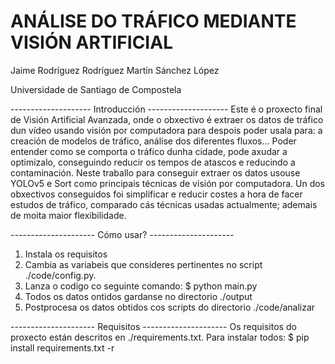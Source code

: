 
# ANÁLISE DO TRÁFICO MEDIANTE VISIÓN ARTIFICIAL

Jaime Rodríguez Rodríguez
Martín Sánchez López

Universidade de Santiago de Compostela

-------------------- Introducción --------------------
Este é o proxecto final de Visión Artificial Avanzada, onde o obxectivo é extraer os datos de  tráfico 
dun vídeo usando visión por computadora para despois poder usala para: a creación de modelos de tráfico, 
análise dos diferentes fluxos... Poder entender como se comporta o tráfico dunha cidade, pode axudar a 
optimizalo, conseguindo reducir os tempos de atascos e reducindo a contaminación. Neste traballo para 
conseguir extraer os datos usouse YOLOv5 e Sort como principais técnicas de visión por computadora. Un
dos obxectivos conseguidos foi simplificar e reducir costes a hora de facer estudos de tráfico, comparado 
cás técnicas usadas actualmente; ademais de moita maior flexibilidade.

--------------------- Cómo usar? ---------------------
1) Instala os requisitos
2) Cambia as variabeis que consideres pertinentes no script ./code/config.py.
3) Lanza o codigo co seguinte comando: $ python main.py
4) Todos os datos ontidos gardanse no directorio ./output
5) Postprocesa os datos obtidos cos scripts do directorio ./code/analizar

--------------------- Requisitos ---------------------
Os requisitos do proxecto están descritos en ./requirements.txt. Para instalar todos:
$ pip install requirements.txt -r
